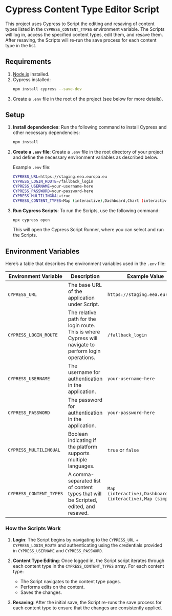 
# Cypress Content Type Editor Script

This project uses Cypress to Script the editing and resaving of content types listed in the `CYPRESS_CONTENT_TYPES` environment variable. The Scripts will log in, access the specified content types, edit them, and resave them. After resaving, the Scripts will re-run the save process for each content type in the list.

## Requirements

1. [Node.js](https://nodejs.org/) installed.
2. Cypress installed:
   ```bash
   npm install cypress --save-dev
   ```
3. Create a `.env` file in the root of the project (see below for more details).

## Setup

1. **Install dependencies**:
   Run the following command to install Cypress and other necessary dependencies:
   ```bash
   npm install
   ```

2. **Create a `.env` file**:
   Create a `.env` file in the root directory of your project and define the necessary environment variables as described below.

   Example `.env` file:
   ```bash
   CYPRESS_URL=https://staging.eea.europa.eu
   CYPRESS_LOGIN_ROUTE=/fallback_login
   CYPRESS_USERNAME=your-username-here
   CYPRESS_PASSWORD=your-password-here
   CYPRESS_MULTILINGUAL=true
   CYPRESS_CONTENT_TYPES=Map (interactive),Dashboard,Chart (interactive),Map (simple)
   ```

3. **Run Cypress Scripts**:
   To run the Scripts, use the following command:
   ```bash
   npx cypress open
   ```
   This will open the Cypress Script Runner, where you can select and run the Scripts.

## Environment Variables

Here’s a table that describes the environment variables used in the `.env` file:

| Environment Variable       | Description                                                                                              | Example Value                            |
|----------------------------|----------------------------------------------------------------------------------------------------------|------------------------------------------|
| `CYPRESS_URL`               | The base URL of the application under Script.                                                              | `https://staging.eea.europa.eu`          |
| `CYPRESS_LOGIN_ROUTE`       | The relative path for the login route. This is where Cypress will navigate to perform login operations.  | `/fallback_login`                        |
| `CYPRESS_USERNAME`          | The username for authentication in the application.                                                      | `your-username-here`                     |
| `CYPRESS_PASSWORD`          | The password for authentication in the application.                                                      | `your-password-here`                     |
| `CYPRESS_MULTILINGUAL`      | Boolean indicating if the platform supports multiple languages.                                           | `true` or `false`                        |
| `CYPRESS_CONTENT_TYPES`     | A comma-separated list of content types that will be Scripted, edited, and resaved.                        | `Map (interactive),Dashboard,Chart (interactive),Map (simple)` |

### How the Scripts Work

1. **Login**:
   The Script begins by navigating to the `CYPRESS_URL` + `CYPRESS_LOGIN_ROUTE` and authenticating using the credentials provided in `CYPRESS_USERNAME` and `CYPRESS_PASSWORD`.

2. **Content Type Editing**:
   Once logged in, the Script script iterates through each content type in the `CYPRESS_CONTENT_TYPES` array. For each content type:
   - The Script navigates to the  content type pages.
   - Performs edits on the content.
   - Saves the changes.

3. **Resaving**:
   After the initial save, the Script re-runs the save process for each content type to ensure that the changes are consistently applied.
